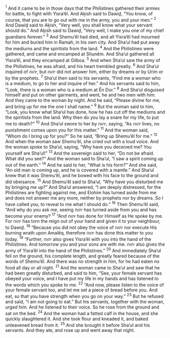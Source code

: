 <sup>1</sup> And it came to be in those days that the Philistines gathered their armies for battle, to fight with Yisra’ĕl. And Aḵish said to Dawiḏ, “You know, of course, that you are to go out with me in the army, you and your men.”
<sup>2</sup> And Dawiḏ said to Aḵish, “Very well, you shall know what your servant should do.” And Aḵish said to Dawiḏ, “Very well, I make you one of my chief guardians forever.”
<sup>3</sup> And Shemu’ĕl had died, and all Yisra’ĕl had mourned for him and buried him in Ramah, in his own city. And Sha’ul had put away the mediums and the spiritists from the land.
<sup>4</sup> And the Philistines were gathered, and came and encamped at Shunĕm. And Sha’ul gathered all Yisra’ĕl, and they encamped at Gilboa.
<sup>5</sup> And when Sha’ul saw the army of the Philistines, he was afraid, and his heart trembled greatly.
<sup>6</sup> And Sha’ul inquired of יהוה, but יהוה did not answer him, either by dreams or by Urim or by the prophets.
<sup>7</sup> Sha’ul then said to his servants, “Find me a woman who is a medium, to go to her and inquire of her.” And his servants said to him, “Look, there is a woman who is a medium at Ĕn Dor.”
<sup>8</sup> And Sha’ul disguised himself and put on other garments, and went, he and two men with him. And they came to the woman by night. And he said, “Please divine for me, and bring up for me the one I shall name.”
<sup>9</sup> But the woman said to him, “Look, you know what Sha’ul has done, how he has cut off the mediums and the spiritists from the land. Why then do you lay a snare for my life, to put me to death?”
<sup>10</sup> And Sha’ul swore to her by יהוה, saying, “As יהוה lives, no punishment comes upon you for this matter.”
<sup>11</sup> And the woman said, “Whom do I bring up for you?” So he said, “Bring up Shemu’ĕl for me.”
<sup>12</sup> And when the woman saw Shemu’ĕl, she cried out with a loud voice. And the woman spoke to Sha’ul, saying, “Why have you deceived me? You yourself are Sha’ul!”
<sup>13</sup> And the sovereign said to her, “Do not be afraid. What did you see?” And the woman said to Sha’ul, “I saw a spirit coming up out of the earth.”
<sup>14</sup> And he said to her, “What is his form?” And she said, “An old man is coming up, and he is covered with a mantle.” And Sha’ul knew that it was Shemu’ĕl, and he bowed with his face to the ground and did obeisance.
<sup>15</sup> And Shemu’ĕl said to Sha’ul, “Why have you disturbed me by bringing me up?” And Sha’ul answered, “I am deeply distressed, for the Philistines are fighting against me, and Elohim has turned aside from me and does not answer me any more, neither by prophets nor by dreams. So I have called you, to reveal to me what I should do.”
<sup>16</sup> Then Shemu’ĕl said, “And why do you ask me, seeing יהוה has turned aside from you and has become your enemy?
<sup>17</sup> “And יהוה has done for Himself as He spoke by me. For יהוה has torn the reign out of your hand and given it to your neighbour, to Dawiḏ.
<sup>18</sup> “Because you did not obey the voice of יהוה nor execute His burning wrath upon Amalĕq, therefore יהוה has done this matter to you today.
<sup>19</sup> “Further, יהוה also gives Yisra’ĕl with you into the hand of the Philistines. And tomorrow you and your sons are with me. יהוה also gives the army of Yisra’ĕl into the hand of the Philistines.”
<sup>20</sup> And immediately Sha’ul fell on the ground, his complete length, and greatly feared because of the words of Shemu’ĕl. And there was no strength in him, for he had eaten no food all day or all night.
<sup>21</sup> And the woman came to Sha’ul and saw that he had been greatly disturbed, and said to him, “See, your female servant has obeyed your voice, and I have put my life in my hands and has listened to the words which you spoke to me.
<sup>22</sup> “And now, please listen to the voice of your female servant too, and let me set a piece of bread before you. And eat, so that you have strength when you go on your way.”
<sup>23</sup> But he refused and said, “I am not going to eat.” But his servants, together with the woman, urged him. And he listened to their voice. So he rose from the ground and sat on the bed.
<sup>24</sup> And the woman had a fatted calf in the house, and she quickly slaughtered it. And she took flour and kneaded it, and baked unleavened bread from it.
<sup>25</sup> And she brought it before Sha’ul and his servants. And they ate, and rose up and went away that night.
